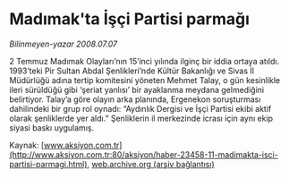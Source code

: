 # Madımak'ta İşçi Partisi parmağı

*Bilinmeyen-yazar 2008.07.07*

<font class="agenda2NewsSpot">
 2 Temmuz Madımak Olayları’nın 15’inci yılında ilginç bir iddia ortaya atıldı.
</font>
<font class="newsDetail">
 1993’teki Pir Sultan Abdal Şenlikleri’nde Kültür Bakanlığı ve Sivas İl Müdürlüğü adına tertip komitesini yöneten Mehmet Talay, o gün kesinlikle ileri sürüldüğü gibi ‘şeriat yanlısı’ bir ayaklanma meydana gelmediğini belirtiyor. Talay’a göre olayın arka planında, Ergenekon soruşturması dahilindeki bir grup rol oynadı: “Aydınlık Dergisi ve İşçi Partisi ekibi aktif olarak şenliklerde yer aldı.” Şenliklerin il merkezinde icrası için aynı ekip siyasi baskı uygulamış.
</font>

Kaynak: [www.aksiyon.com.tr](http://www.aksiyon.com.tr:80/aksiyon/haber-23458-11-madimakta-isci-partisi-parmagi.html), [web.archive.org (arşiv bağlantısı)](http://web.archive.org/web/20110429174703/http://www.aksiyon.com.tr:80/aksiyon/haber-23458-11-madimakta-isci-partisi-parmagi.html)
